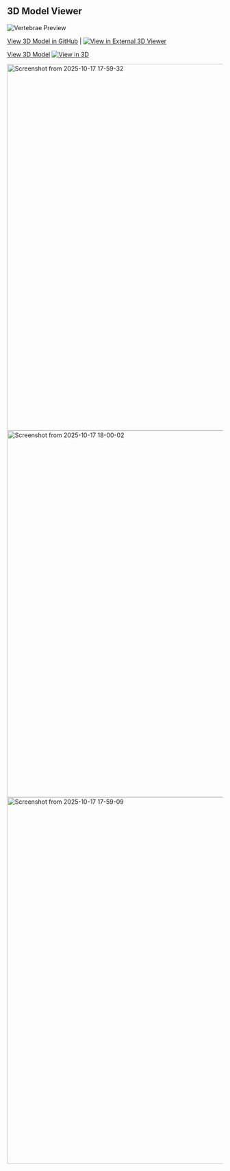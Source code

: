 
## 3D Model Viewer

![Vertebrae Preview](./images/vertebrae-preview.png)

[View 3D Model in GitHub](./VoxelGenerator/000154_vertebrae.stl) | [![View in External 3D Viewer](https://img.shields.io/badge/View-3D%20Model-blue)](https://www.viewstl.com/?github=egeozgul/Generating-Human-Body-With-3D-Diffusion-Model/main/VoxelGenerator/000154_vertebrae.stl)

[View 3D Model](000154_vertebrae.stl)
[![View in 3D](https://img.shields.io/badge/View-3D%20Model-blue)](https://www.viewstl.com/?github=egeozgul/Generating-Human-Body-With-3D-Diffusion-Model/main/VoxelGenerator/000154_vertebrae.stl)

<img width="885" height="856" alt="Screenshot from 2025-10-17 17-59-32" src="https://github.com/user-attachments/assets/1fdabc05-da64-411f-b4e7-7d320fadd8e3" />
<img width="885" height="856" alt="Screenshot from 2025-10-17 18-00-02" src="https://github.com/user-attachments/assets/2e80ac35-24ba-49c6-9465-cd5ed87b15e4" />
<img width="885" height="856" alt="Screenshot from 2025-10-17 17-59-09" src="https://github.com/user-attachments/assets/e02181de-1e43-4b06-97c7-e1da3ab0cbec" />
